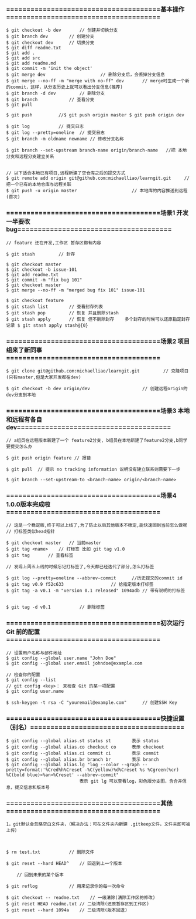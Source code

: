 

### ======================================基本操作======================================
```
$ git checkout -b dev 		// 创建并切换分支
$ git branch dev 		// 创建分支
$ git checkout dev		// 切换分支
$ git diff readme.txt 
$ git add .
$ git add src
$ git add readme.md
$ git commit -m 'init the object'
$ git merge dev						// 删除分支后，会丢掉分支信息
$ git merge --no-ff -m "merge with no-ff" dev		// merge时生成一个新的commit，这样，从分支历史上就可以看出分支信息(推荐)
$ git branch -d dev   		// 删除分支
$ git branch 			// 查看分支
$ git pull

$ git push			//$ git push origin master $ git push origin dev

$ git log			// 提交日志
$ git log --pretty=oneline	// 提交日志
$ git branch -m oldname newname // 修改分支名称

$ git branch --set-upstream branch-name origin/branch-name   //把 本地分支和远程分支建立关系


// 以下适合本地已有项目,远程新建了空仓库之后的提交方式
$ git remote add origin git@github.com:michaelliao/learngit.git		// 把一个已有的本地仓库与远程关联
$ git push -u origin master						// 本地库的内容推送到远程(首次)

```


###  ======================================场景1 开发一半要改bug======================================
```
// feature 还在开发,工作区 暂存区都有内容

$ git stash			// 封存

$ git checkout master		
$ git checkout -b issue-101	
$ git add readme.txt 
$ git commit -m "fix bug 101"
$ git checkout master
$ git merge --no-ff -m "merged bug fix 101" issue-101

$ git checkout feature
$ git stash list		// 查看封存列表
$ git stash pop			// 恢复 并且删除stash
$ git stash apply 		// 恢复 但不删除封存	多个封存的时候可以还原指定封存记录 $ git stash apply stash@{0}
```
### ======================================场景2 项目组来了新同事======================================
```
$ git clone git@github.com:michaelliao/learngit.git			// 克隆项目(只有master,但是大家开发都在dev)

$ git checkout -b dev origin/dev					// 创建远程origin的dev分支到本地
```
### ======================================场景3 本地和远程有各自dev======================================
```
// a组员在远程版本新建了一个 feature2分支, b组员在本地新建了feature2分支,b同学要提交怎么办

$ git push origin feature // 报错

$ git pull	// 提示 no tracking information 说明没有建立联系则需要下一步

$ git branch --set-upstream-to <branch-name> origin/<branch-name>
```
### ======================================场景4 1.0.0版本完成啦======================================
```
// 这是一个稳定版,终于可以上线了,为了防止以后其他版本不稳定,能快速回到当前怎么做呢
// 打标签类似head指针

$ git checkout master	// 当前master		
$ git tag <name>	// 打标签 比如 git tag v1.0
$ git tag		// 查看标签

// 发现上周五上线的时候忘记打标签了,今天都已经迭代了部分,怎么打标签

$ git log --pretty=oneline --abbrev-commit		//历史提交的commit id
$ git tag v0.9 f52c633					// 给指定版本打标签
$ git tag -a v0.1 -m "version 0.1 released" 1094adb	// 带有说明的打标签


$ git tag -d v0.1			// 删除标签

```

### ======================================初次运行 Git 前的配置======================================
```
// 设置用户名称与邮件地址
$ git config --global user.name "John Doe"
$ git config --global user.email johndoe@example.com

// 检查你的配置
$ git config --list
// git config <key>： 来检查 Git 的某一项配置
$ git config user.name

$ ssh-keygen -t rsa -C "youremail@example.com"		// 创建SSH Key
```
### ======================================快捷设置（别名）======================================
```
$ git config --global alias.st status st		表示 status
$ git config --global alias.co checkout co 		表示 checkout
$ git config --global alias.ci commit ci 		表示 commit
$ git config --global alias.br branch br 		表示 branch
$ git config --global alias.lg "log --color --graph --pretty=format:'%Cred%h%Creset -%C(yellow)%d%Creset %s %Cgreen(%cr) %C(bold blue)<%an>%Creset' --abbrev-commit"
							表示 git lg 可以查看log，彩色版分支图，含合并信息，提交信息和版本号

```
### ======================================其他======================================
```
1，git默认会忽略空白文件夹，（解决办法：可在文件夹内新建 .gitkeep文件，文件夹即可被上传）



$ rm test.txt			// 删除文件

$ git reset --hard HEAD^	// 回退到上一个版本

	// 回到未来的某个版本

$ git reflog 			// 用来记录你的每一次命令

$ git checkout -- readme.txt	// 一级清除(清除工作区的修改)
$ git reset HEAD readme.txt	// 二级清除(还原暂存区到工作区)
$ git reset --hard 1094a	// 三级清除(版本回退)

```